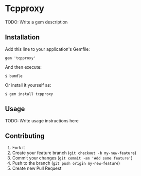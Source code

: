 # Tcpproxy

TODO: Write a gem description

## Installation

Add this line to your application's Gemfile:

    gem 'tcpproxy'

And then execute:

    $ bundle

Or install it yourself as:

    $ gem install tcpproxy

## Usage

TODO: Write usage instructions here

## Contributing

1. Fork it
2. Create your feature branch (`git checkout -b my-new-feature`)
3. Commit your changes (`git commit -am 'Add some feature'`)
4. Push to the branch (`git push origin my-new-feature`)
5. Create new Pull Request
